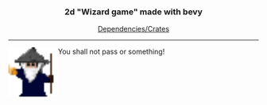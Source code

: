  <div align='center'>   <h3>2d "Wizard game" made with bevy</h3>  </div>
 <div align='center'>  <a href="/Cargo.toml">Dependencies/Crates</a></div>

---
 <p>
 You shall not pass or something!
  <img width="100" align='left' src="/assets/sprites/velho.png">
</p>